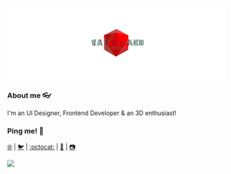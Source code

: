 <div align="center">
    <img src="https://github.com/vaishakhanil/vaishakhanil/blob/master/turn.gif">
</div>

### About me :eyeglasses:
I'm an UI Designer, Frontend Developer & an 3D enthusiast!

### Ping me! :maple_leaf:
[:globe_with_meridians:](https://vaishakhanil.github.io/) | [:bird:](https://twitter.com/_vaishakhanil_) | [:octocat:](https://github.com/vaishakhanil) | [:art:](https://dribbble.com/vaishakhanil) | [:camera:](https://www.instagram.com/_vaishakhanil_/) 
<p>
    <img align='center' src="https://visitor-badge.glitch.me/badge?page_id=vaishakhanil.visitor-badge">
<p/>